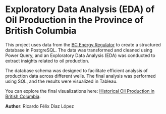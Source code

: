 
# Exploratory Data Analysis (EDA) of Oil Production in the Province of British Columbia

This project uses data from the [BC Energy Regulator](https://www.bc-er.ca/data-reports/data-centre/) to create a structured database in PostgreSQL. The data was transformed and cleaned using Power Query, and an Exploratory Data Analysis (EDA) was conducted to extract insights related to oil production.

The database schema was designed to facilitate efficient analysis of production data across different wells. The final analysis was performed using SQL, and the results were visualized in Tableau.

You can explore the final visualizations here: [Historical Oil Production in British Columbia](https://public.tableau.com/app/profile/ricardo.f.lix.d.az.l.pez/viz/HistoricalOilProductioninBritishColumbia/Dashboard).

**Author**: Ricardo Félix Díaz López




  

